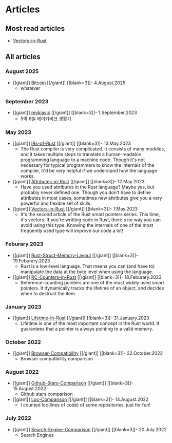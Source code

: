 # Articles

## Most read articles

- [Vectors-in-Rust](Vectors-in-Rust.html)

## All articles


### August 2025

- [[giant]] [Bitcoin](Bitcoin.html) [[/giant]] [[blank=3]]- 4.August.2025
  - whatever

### September 2023

- [[giant]] [reykjavik](reykjavik.html) [[/giant]] [[blank=3]]- 1.September.2023
  - 5박 6일 레이캬비크 생활기

### May 2023

- [[giant]] [IRs-of-Rust](IRs-of-Rust.html) [[/giant]] [[blank=3]]- 13.May.2023
  - The Rust compiler is very complicated. It consists of many modules, and it takes multiple steps to translate a human-readable programming language to a machine code. Though it's not necessary for typical programmers to know the internals of the compiler, it'd be very helpful if we understand how the language works.
- [[giant]] [Attributes-in-Rust](Attributes-in-Rust.html) [[/giant]] [[blank=3]]- 12.May.2023
  - Have you used attributes in the Rust language? Maybe yes, but probably never defined one. Though you don't have to define attributes in most cases, sometimes new attributes give you a very powerful and flexible set of skills.
- [[giant]] [Vectors-in-Rust](Vectors-in-Rust.html) [[/giant]] [[blank=3]]- 7.May.2023
  - It's the second article of the Rust smart pointers series. This time, it's vectors. If you're writting code in Rust, there's no way you can avoid using this type. Knowing the internals of one of the most frequently used type will improve our code a lot!

### Feburary 2023

- [[giant]] [Rust-Struct-Memory-Layout](Rust-Struct-Memory-Layout.html) [[/giant]] [[blank=3]]- 19.Feburary.2023
  - Rust is a low-level language. That means you can (and have to) manipulate the data at the byte level when using the language.
- [[giant]] [RC-Counters-in-Rust](RC-Counters-in-Rust.html) [[/giant]] [[blank=3]]- 18.Feburary.2023
  - Reference-counting pointers are one of the most widely used smart pointers. It dynamically tracks the lifetime of an object, and decides when to destruct the item.

### January 2023

- [[giant]] [Lifetime-In-Rust](Lifetime-In-Rust.html) [[/giant]] [[blank=3]]- 31.January.2023
  - Lifetime is one of the most important concept in the Rust world. It guarantees that a pointer is always pointing to a valid memory.

### October 2022

- [[giant]] [Browser-Compatibility](Browser-Compatibility.html) [[/giant]] [[blank=3]]- 22.October.2022
  - Browser compatibility comparison

### August 2022

- [[giant]] [Github-Stars-Comparison](Github-Stars-Comparison.html) [[/giant]] [[blank=3]]- 15.August.2022
  - Github stars comparison
- [[giant]] [Loc-Comparison](Loc-Comparison.html) [[/giant]] [[blank=3]]- 14.August.2022
  - I counted loc(lines of code) of some repositories, just for fun!

### July 2022

- [[giant]] [Search-Engine-Comparison](Search-Engine-Comparison.html) [[/giant]] [[blank=3]]- 20.July.2022
  - Search Engines
